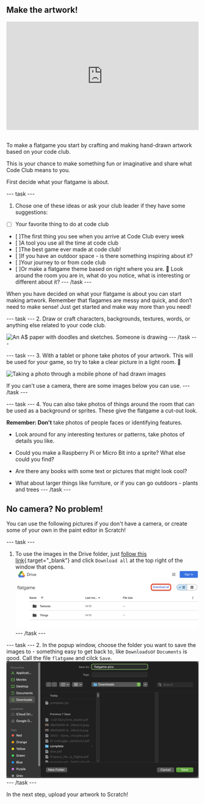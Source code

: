 ## Make the artwork!

<html>
<div style="position: relative; overflow: hidden; padding-top: 56.25%;">
<iframe style="position: absolute; top: 0; left: 0; right: 0; width: 100%; height: 100%; border: none;" src="https://www.youtube.com/embed/D0fkT2GK1ao?rel=0&cc_load_policy=1" allowfullscreen allow="accelerometer; autoplay; clipboard-write; encrypted-media; gyroscope; picture-in-picture; web-share">
</iframe>
</div><br>
</html>

To make a flatgame you start by crafting and making hand-drawn artwork based on your code club.

This is your chance to make something fun or imaginative and share what Code Club means to you.

First decide what your flatgame is about. 

--- task ---
1. Chose one of these ideas or ask your club leader if they have some suggestions:

- [ ] Your favorite thing to do at code club
- [ ]The first thing you see when you arrive at Code Club every week
- [ ]A tool you use all the time at code club
- [ ]The best game ever made at code club!
- [ ]If you have an outdoor space - is there something inspiring about it? 
- [ ]Your journey to or from code club
- [ ]Or make a flatgame theme based on right where you are. 👀 Look around the room you are in, what do you notice, what is interesting or different about it? 
--- /task ---

When you have decided on what your flatgame is about you can start making artwork. Remember that flagames are messy and quick, and don’t need to make sense! Just get started and make way more than you need!

--- task ---
2. Draw or craft characters, backgrounds, textures, words, or anything else related to your code club. 

![An A$ paper with doodles and sketches. Someone is drawing](images/drawing.png)
--- /task ---

--- task ---
3. With a tablet or phone take photos of your artwork. This will be used for your game, so try to take a clear picture in a light room. 📸

![Taking a photo through a mobile phone of had drawn images](images/photo.png)

If you can't use a camera, there are some images below you can use.
--- /task ---

--- task ---
4. You can also take photos of things around the room that can be used as a background or sprites. These give the flatgame a cut-out look.

**Remember: Don't** take photos of people faces or identifying features.

- Look around for any interesting textures or patterns, take photos of details you like. 

- Could you make a Raspberry Pi or Micro Bit into a sprite? What else could you find?

- Are there any books with some text or pictures that might look cool?

- What about larger things like furniture, or if you can go outdoors - plants and trees
--- /task ---

## No camera? No problem!

You can use the following pictures if you don't have a camera, or create some of your own in the paint editor in Scratch!

--- task ---
1. To use the images in the Drive folder, just [follow this link](https://drive.google.com/drive/folders/1zZ06mkskqer21uXyxuO8Hht9szpn9cYc){:target="_blank"} and click `Download all` at the top right of the window that opens.
![Google Drive folder named flatgame with two subfolders, Textures and Things, and a download all button.](images/downloadall.png)
--- /task ---

--- task ---
2. In the popup window, choose the folder you want to save the images to - something easy to get back to, like `Downloads`or `Documents` is good. Call the file `flatgame` and cilck `Save`.
![Save dialogue window on macOS showing the filename "grass" being entered, with the Downloads folder selected as the destination.](images/popupsave.png)
--- /task ---

In the next step, upload your artwork to Scratch!